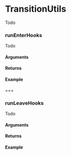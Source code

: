 # TransitionUtils

Todo

### runEnterHooks

Todo

#### Arguments

#### Returns

#### Example

===

### runLeaveHooks

Todo

#### Arguments

#### Returns

#### Example
